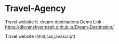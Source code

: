 # Travel-Agency
Travel website ft. dream-destinations
Demo Link - https://divyanshvermagit.github.io/Dream-Destination/

Travel website (html,css,javascript)
